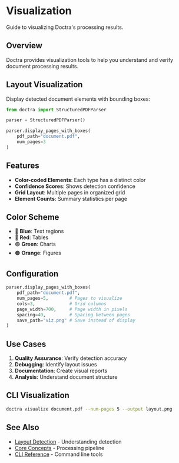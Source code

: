 # Visualization

Guide to visualizing Doctra's processing results.

## Overview

Doctra provides visualization tools to help you understand and verify document processing results.

## Layout Visualization

Display detected document elements with bounding boxes:

```python
from doctra import StructuredPDFParser

parser = StructuredPDFParser()

parser.display_pages_with_boxes(
    pdf_path="document.pdf",
    num_pages=3
)
```

## Features

- **Color-coded Elements**: Each type has a distinct color
- **Confidence Scores**: Shows detection confidence
- **Grid Layout**: Multiple pages in organized grid
- **Element Counts**: Summary statistics per page

## Color Scheme

- 🔵 **Blue**: Text regions
- 🔴 **Red**: Tables
- 🟢 **Green**: Charts
- 🟠 **Orange**: Figures

## Configuration

```python
parser.display_pages_with_boxes(
    pdf_path="document.pdf",
    num_pages=5,        # Pages to visualize
    cols=3,             # Grid columns
    page_width=700,     # Page width in pixels
    spacing=40,         # Spacing between pages
    save_path="viz.png" # Save instead of display
)
```

## Use Cases

1. **Quality Assurance**: Verify detection accuracy
2. **Debugging**: Identify layout issues
3. **Documentation**: Create visual reports
4. **Analysis**: Understand document structure

## CLI Visualization

```bash
doctra visualize document.pdf --num-pages 5 --output layout.png
```

## See Also

- [Layout Detection](../engines/layout-detection.md) - Understanding detection
- [Core Concepts](../core-concepts.md) - Processing pipeline
- [CLI Reference](../../interfaces/cli.md) - Command line tools


